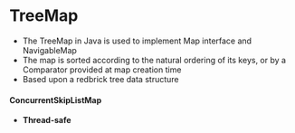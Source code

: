 # TreeMap

* The TreeMap in Java is used to implement Map interface and NavigableMap
* The map is sorted according to the natural ordering of its keys, or by a Comparator provided at map creation time
* Based upon a redbrick tree data structure



#### ConcurrentSkipListMap

* **Thread-safe**